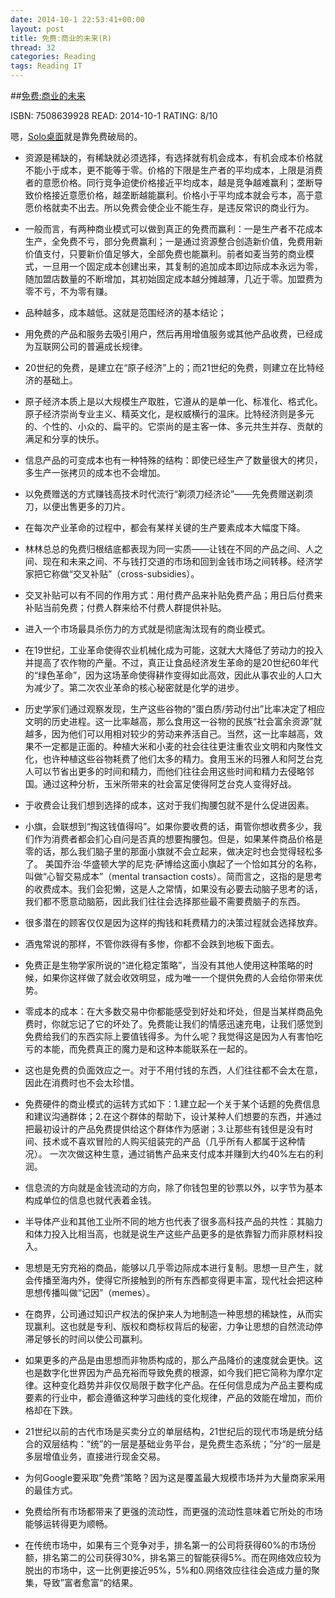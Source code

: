 ```yaml
---
date: 2014-10-1 22:53:41+00:00
layout: post
title: 免费:商业的未来(R)
thread: 32
categories: Reading
tags: Reading IT
---
```


##[免费:商业的未来]( http://www.amazon.cn/dp/B008CV0R5W)

ISBN: 7508639928 READ: 2014-10-1 RATING: 8/10

嗯，[Solo桌面](https://play.google.com/store/apps/details?id=home.solo.launcher.free)就是靠免费破局的。

- 资源是稀缺的，有稀缺就必须选择，有选择就有机会成本，有机会成本价格就不能小于成本，更不能等于零。价格的下限是生产者的平均成本，上限是消费者的意愿价格。同行竞争迫使价格接近平均成本，越是竞争越难赢利；垄断导致价格接近意愿价格，越垄断越能赢利。价格小于平均成本就会亏本，高于意愿价格就卖不出去。所以免费会使企业不能生存，是违反常识的商业行为。

- 一般而言，有两种商业模式可以做到真正的免费而赢利：一是生产者不花成本生产，全免费不亏，部分免费赢利；一是通过资源整合创造新价值，免费用新价值支付，只要新价值足够大，全部免费也能赢利。前者如麦当劳的商业模式，一旦用一个固定成本创建出来，其复制的追加成本即边际成本永远为零，随加盟店数量的不断增加，其初始固定成本越分摊越薄，几近于零。加盟费为零不亏，不为零有赚。

- 品种越多，成本越低。这就是范围经济的基本结论；

- 用免费的产品和服务去吸引用户，然后再用增值服务或其他产品收费，已经成为互联网公司的普遍成长规律。

- 20世纪的免费，是建立在“原子经济”上的；而21世纪的免费，则建立在比特经济的基础上。

- 原子经济本质上是以大规模生产取胜，它遵从的是单一化、标准化、格式化。原子经济崇尚专业主义、精英文化，是权威横行的温床。比特经济则是多元的、个性的、小众的、扁平的。它崇尚的是主客一体、多元共生并存、贡献的满足和分享的快乐。

- 信息产品的可变成本也有一种特殊的结构：即使已经生产了数量很大的拷贝，多生产一张拷贝的成本也不会增加。

- 以免费赠送的方式赚钱高技术时代流行“剃须刀经济论”——先免费赠送剃须刀，以便出售更多的刀片。

- 在每次产业革命的过程中，都会有某样关键的生产要素成本大幅度下降。

- 林林总总的免费归根结底都表现为同一实质——让钱在不同的产品之间、人之间、现在和未来之间、不与钱打交道的市场和回到金钱市场之间转移。经济学家把它称做“交叉补贴”（cross-subsidies）。

- 交叉补贴可以有不同的作用方式：用付费产品来补贴免费产品；用日后付费来补贴当前免费；付费人群来给不付费人群提供补贴。

- 进入一个市场最具杀伤力的方式就是彻底淘汰现有的商业模式。

- 在19世纪，工业革命使得农业机械化成为可能，这就大大降低了劳动力的投入并提高了农作物的产量。不过，真正让食品经济发生革命的是20世纪60年代的“绿色革命”，因为这场革命使得耕作变得如此高效，因此从事农业的人口大为减少了。第二次农业革命的核心秘密就是化学的进步。

- 历史学家们通过观察发现，生产这些谷物的“蛋白质/劳动付出”比率决定了相应文明的历史进程。这一比率越高，那么食用这一谷物的民族“社会富余资源”就越多，因为他们可以用相对较少的劳动来养活自己。当然，这一比率越高，效果不一定都是正面的。种植大米和小麦的社会往往更注重农业文明和内聚性文化，也许种植这些谷物耗费了他们太多的精力。食用玉米的玛雅人和阿芝台克人可以节省出更多的时间和精力，而他们往往会用这些时间和精力去侵略邻国。通过这种分析，玉米所带来的社会富足使得阿芝台克人变得好战。

- 于收费会让我们想到选择的成本，这对于我们掏腰包就不是什么促进因素。

- 小旗，会联想到“掏这钱值得吗”。如果你要收费的话，甭管你想收费多少，我们作为消费者都会扪心自问是否真的想要掏腰包。但是，如果某件商品价格是零的话，那么我们脑子里的那面小旗就不会立起来，做决定时也会觉得轻松多了。
美国乔治·华盛顿大学的尼克·萨博给这面小旗起了一个恰如其分的名称，叫做“心智交易成本”（mental transaction costs）。简而言之，这指的是思考的收费成本。我们会犯懒，这是人之常情，如果没有必要去动脑子思考的话，我们都不愿意动脑筋，因此我们往往会选择那些最不需要费脑子的东西。

- 很多潜在的顾客仅仅是因为这样的掏钱和耗费精力的决策过程就会选择放弃。

- 酒鬼常说的那样，不管你跌得有多惨，你都不会跌到地板下面去。

- 免费正是生物学家所说的“进化稳定策略”，当没有其他人使用这种策略的时候，如果你这样做了就会收效明显，成为唯一一个提供免费的人会给你带来优势。

- 零成本的成本：在大多数交易中你都能感受到好处和坏处，但是当某样商品免费时，你就忘记了它的坏处了。免费能让我们的情感迅速充电，让我们感觉到免费给我们的东西实际上要值钱得多。为什么呢？我觉得这是因为人有害怕吃亏的本能，而免费真正的魔力是和这种本能联系在一起的。

- 这也是免费的负面效应之一。对于不用付钱的东西，人们往往都不会太在意，因此在消费时也不会太珍惜。

- 免费硬件的商业模式的运转方式如下：1.建立起一个关于某个话题的免费信息和建议沟通群体；2.在这个群体的帮助下，设计某种人们想要的东西，并通过把最初设计的产品免费提供给这个群体作为感谢；3.让那些有钱但是没有时间、技术或不喜欢冒险的人购买组装完的产品（几乎所有人都属于这种情况）。
一次次做这种生意，通过销售产品来支付成本并赚到大约40%左右的利润。

- 信息流的方向就是金钱流动的方向，除了你钱包里的钞票以外，以字节为基本构成单位的信息也就代表着金钱。

- 半导体产业和其他工业所不同的地方也代表了很多高科技产品的共性：其脑力和体力投入比相当高，也就是说生产这些产品更多的是依靠智力而非原材料投入。

- 思想是无穷充裕的商品，能够以几乎零边际成本进行复制。思想一旦产生，就会传播至海内外，使得它所接触到的所有东西都变得更丰富，现代社会把这种思想传播叫做“记因”（memes）。

- 在商界，公司通过知识产权法的保护来人为地制造一种思想的稀缺性，从而实现赢利。这也就是专利、版权和商标权背后的秘密，力争让思想的自然流动停滞足够长的时间以使公司赢利。

- 如果更多的产品是由思想而非物质构成的，那么产品降价的速度就会更快。这也是数字化世界因为产品充裕而导致免费的根源，如今我们把它简称为摩尔定律。这种变化趋势并非仅仅局限于数字化产品。在任何信息成为产品主要构成要素的行业中，都会遵循这种学习曲线的变化规律，产品的效能在增加，而价格却在下跌。

- 21世纪以前的古代市场是买卖分立的单层结构，21世纪后的现代市场是统分结合的双层结构：“统”的一层是基础业务平台，是免费生态系统；”分“的一层是多层增值业务，直接进行现金交易。

- 为何Google要采取”免费“策略？因为这是覆盖最大规模市场并为大量商家采用的最佳方式。

- 免费给所有市场都带来了更强的流动性，而更强的流动性意味着它所处的市场能够运转得更为顺畅。

- 在传统市场中，如果有三个竞争对手，排名第一的公司将获得60%的市场份额，排名第二的公司获得30%，排名第三的智能获得5%。而在网络效应较为脱出的市场中，这一比例更接近95%，5%和0.网络效应往往会造成力量的聚集，导致”富者愈富“的结果。
